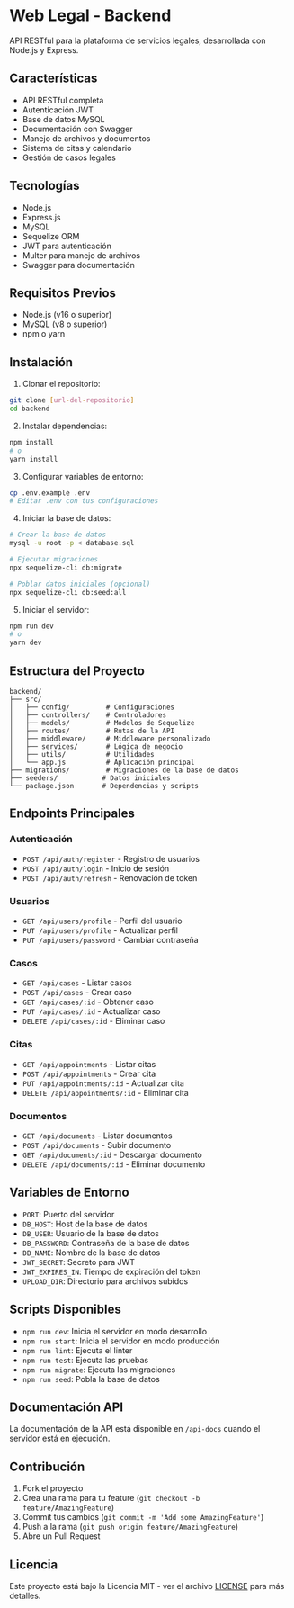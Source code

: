 # Web Legal - Backend

API RESTful para la plataforma de servicios legales, desarrollada con Node.js y Express.

## Características

- API RESTful completa
- Autenticación JWT
- Base de datos MySQL
- Documentación con Swagger
- Manejo de archivos y documentos
- Sistema de citas y calendario
- Gestión de casos legales

## Tecnologías

- Node.js
- Express.js
- MySQL
- Sequelize ORM
- JWT para autenticación
- Multer para manejo de archivos
- Swagger para documentación

## Requisitos Previos

- Node.js (v16 o superior)
- MySQL (v8 o superior)
- npm o yarn

## Instalación

1. Clonar el repositorio:
```bash
git clone [url-del-repositorio]
cd backend
```

2. Instalar dependencias:
```bash
npm install
# o
yarn install
```

3. Configurar variables de entorno:
```bash
cp .env.example .env
# Editar .env con tus configuraciones
```

4. Iniciar la base de datos:
```bash
# Crear la base de datos
mysql -u root -p < database.sql

# Ejecutar migraciones
npx sequelize-cli db:migrate

# Poblar datos iniciales (opcional)
npx sequelize-cli db:seed:all
```

5. Iniciar el servidor:
```bash
npm run dev
# o
yarn dev
```

## Estructura del Proyecto

```
backend/
├── src/
│   ├── config/         # Configuraciones
│   ├── controllers/    # Controladores
│   ├── models/         # Modelos de Sequelize
│   ├── routes/         # Rutas de la API
│   ├── middleware/     # Middleware personalizado
│   ├── services/       # Lógica de negocio
│   ├── utils/          # Utilidades
│   └── app.js          # Aplicación principal
├── migrations/         # Migraciones de la base de datos
├── seeders/           # Datos iniciales
└── package.json       # Dependencias y scripts
```

## Endpoints Principales

### Autenticación
- `POST /api/auth/register` - Registro de usuarios
- `POST /api/auth/login` - Inicio de sesión
- `POST /api/auth/refresh` - Renovación de token

### Usuarios
- `GET /api/users/profile` - Perfil del usuario
- `PUT /api/users/profile` - Actualizar perfil
- `PUT /api/users/password` - Cambiar contraseña

### Casos
- `GET /api/cases` - Listar casos
- `POST /api/cases` - Crear caso
- `GET /api/cases/:id` - Obtener caso
- `PUT /api/cases/:id` - Actualizar caso
- `DELETE /api/cases/:id` - Eliminar caso

### Citas
- `GET /api/appointments` - Listar citas
- `POST /api/appointments` - Crear cita
- `PUT /api/appointments/:id` - Actualizar cita
- `DELETE /api/appointments/:id` - Eliminar cita

### Documentos
- `GET /api/documents` - Listar documentos
- `POST /api/documents` - Subir documento
- `GET /api/documents/:id` - Descargar documento
- `DELETE /api/documents/:id` - Eliminar documento

## Variables de Entorno

- `PORT`: Puerto del servidor
- `DB_HOST`: Host de la base de datos
- `DB_USER`: Usuario de la base de datos
- `DB_PASSWORD`: Contraseña de la base de datos
- `DB_NAME`: Nombre de la base de datos
- `JWT_SECRET`: Secreto para JWT
- `JWT_EXPIRES_IN`: Tiempo de expiración del token
- `UPLOAD_DIR`: Directorio para archivos subidos

## Scripts Disponibles

- `npm run dev`: Inicia el servidor en modo desarrollo
- `npm run start`: Inicia el servidor en modo producción
- `npm run lint`: Ejecuta el linter
- `npm run test`: Ejecuta las pruebas
- `npm run migrate`: Ejecuta las migraciones
- `npm run seed`: Pobla la base de datos

## Documentación API

La documentación de la API está disponible en `/api-docs` cuando el servidor está en ejecución.

## Contribución

1. Fork el proyecto
2. Crea una rama para tu feature (`git checkout -b feature/AmazingFeature`)
3. Commit tus cambios (`git commit -m 'Add some AmazingFeature'`)
4. Push a la rama (`git push origin feature/AmazingFeature`)
5. Abre un Pull Request

## Licencia

Este proyecto está bajo la Licencia MIT - ver el archivo [LICENSE](LICENSE) para más detalles. 